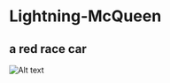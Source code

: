 # Lightning-McQueen
## a red race car 
![Alt text](https://www.google.com/imgres?q=lightning%20mcqueen%20&imgurl=https%3A%2F%2Fwww.thedad.com%2Fwp-content%2Fuploads%2F2021%2F11%2FWilson-is-McQueen.jpg&imgrefurl=https%3A%2F%2Fwww.thedad.com%2Fowen-wilson-mcqueen-returns%2F&docid=TSCjYHgLkN8HlM&tbnid=GAeJm000gABdqM&vet=12ahUKEwix1dHpv-KPAxVZmokEHdxTH80QM3oECBoQAA..i&w=2560&h=1440&hcb=2&ved=2ahUKEwix1dHpv-KPAxVZmokEHdxTH80QM3oECBoQAA&safe=active&ssui=on "Optional title text")
